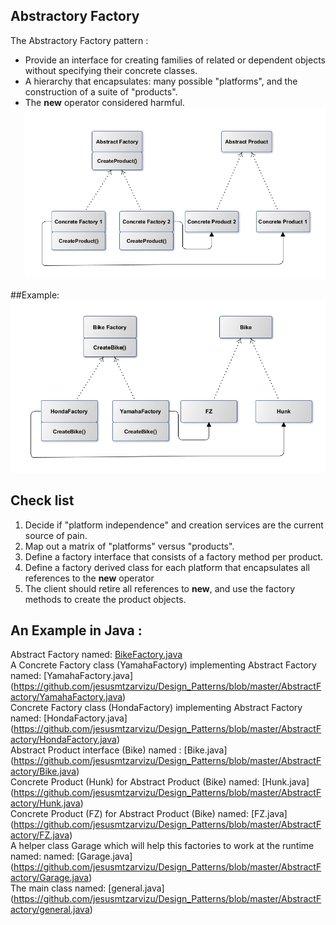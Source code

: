 
## Abstractory Factory

The Abstractory Factory pattern :
* Provide an interface for creating families of related or dependent objects without specifying their concrete classes.
* A hierarchy that encapsulates: many possible "platforms", and the construction of a suite of "products".
* The **new** operator considered harmful.
![Alt text](https://github.com/jesusmtzarvizu/Design_Patterns/blob/master/AbstractFactory/abstractfactory.png "Optional Title")

##Example:
![Alt text](https://github.com/jesusmtzarvizu/Design_Patterns/blob/master/AbstractFactory/abstractfactory2.png "Optional Title")

## Check list

1. Decide if "platform independence" and creation services are the current source of pain.
2. Map out a matrix of "platforms" versus "products".
3. Define a factory interface that consists of a factory method per product.
4. Define a factory derived class for each platform that encapsulates all references to the **new** operator
5. The client should retire all references to **new**, and use the factory methods to create the product objects.

## An Example in Java :
Abstract Factory  named: [BikeFactory.java](https://github.com/jesusmtzarvizu/Design_Patterns/blob/master/AbstractFactory/BikeFactory.java)
</br>A Concrete Factory class (YamahaFactory) implementing Abstract Factory named: [YamahaFactory.java]
(https://github.com/jesusmtzarvizu/Design_Patterns/blob/master/AbstractFactory/YamahaFactory.java)
</br>Concrete Factory class (HondaFactory) implementing Abstract Factory named: [HondaFactory.java]
(https://github.com/jesusmtzarvizu/Design_Patterns/blob/master/AbstractFactory/HondaFactory.java)
</br>Abstract Product interface (Bike) named : [Bike.java]
(https://github.com/jesusmtzarvizu/Design_Patterns/blob/master/AbstractFactory/Bike.java)
</br>Concrete Product (Hunk) for Abstract Product (Bike) named: [Hunk.java]
(https://github.com/jesusmtzarvizu/Design_Patterns/blob/master/AbstractFactory/Hunk.java)
</br>Concrete Product (FZ) for Abstract Product (Bike) named: [FZ.java]
(https://github.com/jesusmtzarvizu/Design_Patterns/blob/master/AbstractFactory/FZ.java)
</br>A helper class Garage which will help this factories to work at the runtime named: named: [Garage.java]
(https://github.com/jesusmtzarvizu/Design_Patterns/blob/master/AbstractFactory/Garage.java)
</br>The main class named: [general.java]
(https://github.com/jesusmtzarvizu/Design_Patterns/blob/master/AbstractFactory/general.java)
